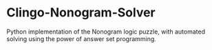 # Clingo-Nonogram-Solver
Python implementation of the Nonogram logic puzzle, with automated solving using the power of answer set programming. 
